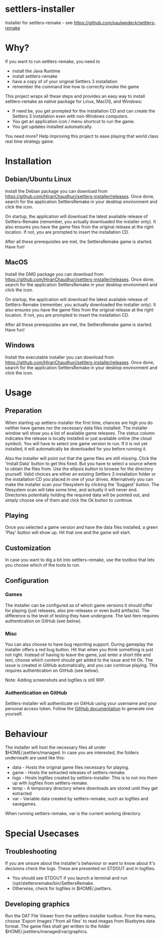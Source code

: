 # settlers-installer
Installer for settlers-remake - see https://github.com/paulwedeck/settlers-remake

# Why?

If you want to run settlers-remake, you need to
- install the Java Runtime
- install settlers-remake
- have a copy of of your original Settlers 3 installation
- remember the command line how to correctly invoke the game

This project wraps all these steps and provides an easy way to install 
settlers-remake as native package for Linux, MacOS, and Windows:

- If need be, you get prompted for the installation CD and can create the Settlers 3 installation even with non-Windows computers.
- You get an application icon / menu shortcut to run the game.
- You get updates installed automatically.

You need more? Help improving this project to ease playing that world class real time strategy game.

# Installation

## Debian/Ubuntu Linux

Install the Debian package you can download from 
https://github.com/HiranChaudhuri/settlers-installer/releases. Once done, search 
for the application SettlersRemake in your desktop environment and click the 
icon.

On startup, the application will download the latest available release of 
Settlers-Remake (remember, you actually downloaded the installer only). It also
ensures you have the game files from the original release at the right location.
If not, you are prompted to insert the installation CD.

After all these prerequisites are met, the SettlersRemake game is started.
Have fun!

## MacOS

Install the DMG package you can download from 
https://github.com/HiranChaudhuri/settlers-installer/releases. Once done, search 
for the application SettlersRemake in your desktop environment and click the 
icon.

On startup, the application will download the latest available release of 
Settlers-Remake (remember, you actually downloaded the installer only). It also
ensures you have the game files from the original release at the right location.
If not, you are prompted to insert the installation CD.

After all these prerequisites are met, the SettlersRemake game is started.
Have fun!

## Windows

Install the executable installer you can download from 
https://github.com/HiranChaudhuri/settlers-installer/releases. Once done, search 
for the application SettlersRemake in your desktop environment and click the 
icon.

# Usage

## Preparation

When starting up settlers-installer the first time, chances are high you do neither
have games nor the necessary data files installed. The installer window will show
you a list of available game releases. The status column indicates the release
is locally installed or just available online (the cloud symbol). You will have
to select one game version to run. If it is not yet installed, it will automatically
be downloaded for you before running it.

Also the installer will point out that the game files are still missing. Click
the 'Install Data' button to get this fixed. But you have to select a source where
to obtain the files from. Use the ellipsis button to browse for the directory 
yourself. Valid choices are either an existing Settlers 3 installation folder or
the installation CD you placed in one of your drives.
Alternatively you can make the installer scan your filesystem by clicking the
'Suggest' button. The filesystem scan will take some time, and actually it will
never end. Directories potentially holding the required data will be pointed out,
and simply choose one of them and click the Ok button to continue.

## Playing

Once you selected a game version and have the data files installed, a green
'Play' button will show up. Hit that one and the game will start.

## Customization

In case you want to dig a bit into settlers-remake, use the toolbox that lets you
choose which of the tools to run.

## Configuration

### Games

The installer can be configured as of which game versions it should offer for
playing (just releases, also pre-releases or even build artifacts). The difference
is the level of testing they have undergone. The last item requires authentication
on GitHub (see below).

### Misc

You can also choose to have bug reporting support. During gameplay the installer
offers a red bug button. Hit that when you think something is just not right.
Instead of having to leave the game, just enter a short title and text, choose
which content should get added to the issue and hit Ok. The issue is created in
GitHub automatically, and you can continue playing. This requires authentication
on GitHub (see below).

Note: Adding screenshots and logfiles is still WIP.

### Authentication on GitHub

Settlers-installer will authenticate on GitHub using your username and your
personal access token. Follow the [GitHub documentation](https://docs.github.com/en/authentication/keeping-your-account-and-data-secure/creating-a-personal-access-token) 
to generate one yourself.

# Behaviour

The installer will host the necessary files all under $HOME/.jsettlers/managed.
In case you are interested, the folders underneath are used like this:

- data - Hosts the original game files necessary for playing.
- game - Hosts the extracted releases of settlers-remake.
- logs - Hosts logfiles created by settlers-installer. This is to not mix them
up with logfiles from settlers-remake.
- temp - A temporary directory where downloads are stored until they get extracted
- var - Variable data created by settlers-remake, such as logfiles and savegames.

When running settlers-remake, var is the current working directory.

# Special Usecases

## Troubleshooting

If you are unsure about the installer's behaviour or want to know about it's 
decisions check the logs. These are presented on STDOUT and in logfiles.

- You should see STDOUT if you launch a terminal and run 
/opt/slettersremake/bin/SettlersRemake.
- Otherwise, check for logfiles in $HOME/.jsettlers.

## Developing graphics

Run the DAT File Viewer from the settlers-installer toolbox. From the menu,
choose 'Export Images'/'from all files' to read images from Bluebytes data format.
The game files shall get written to the folder $HOME/.jsettlers/managed/var/graphics.